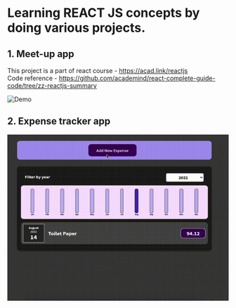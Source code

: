 # Learning REACT JS concepts by doing various projects.

## 1. Meet-up app

This project is a part of react course - https://acad.link/reactjs <br/>
Code reference - https://github.com/academind/react-complete-guide-code/tree/zz-reactjs-summary

![Demo](meetup-app/meetup-app-demo.gif)

## 2. Expense tracker app

![Demo](expense-tracker-app/expense-tracker-app-demo.gif)
